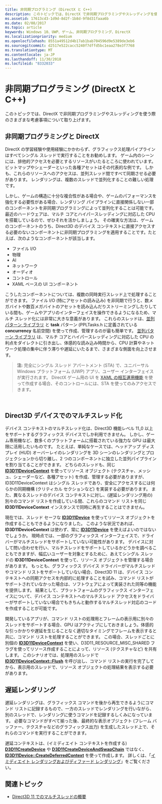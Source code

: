 ```yaml
---
title: 非同期プログラミング (DirectX と C++)
description: このトピックでは、DirectX で非同期プログラミングやスレッディングを使う際のさまざまな考慮事項について取り上げます。
ms.assetid: 17613cd3-1d9d-8d2f-1b8d-9f8d31faaa6b
ms.date: 02/08/2017
ms.topic: article
keywords: Windows 10、UWP、ゲーム、非同期プログラミング、DirectX
ms.localizationpriority: medium
ms.openlocfilehash: 8551a49512d4b17ab1bab704596d9e5389de3eb6
ms.sourcegitcommit: d2517e522cacc5240f7dffd5bc1eaa278e3f7768
ms.translationtype: MT
ms.contentlocale: ja-JP
ms.lasthandoff: 11/30/2018
ms.locfileid: "8332033"
---
```

# <a name="asynchronous-programming-directx-and-c"></a>非同期プログラミング (DirectX と C++)



このトピックでは、DirectX で非同期プログラミングやスレッディングを使う際のさまざまな考慮事項について取り上げます。

## <a name="async-programming-and-directx"></a>非同期プログラミングと DirectX


DirectX の学習経験や使用経験にかかわらず、グラフィックス処理パイプラインはすべてシングル スレッドで実行することをお勧めします。 ゲーム内のシーンには、排他的アクセスを必要とするリソースがいたるところに使われています。ビットマップやシェーダーといった各種アセットはその代表的な例です。 しかも、これらのリソースへのアクセスは、並列スレッド間ですべて同期させる必要があります。 レンダリングは、複数のスレッドで並列化することの難しい処理です。

しかし、ゲームの構造に十分な複合性がある場合や、ゲームのパフォーマンスを強化する必要性がある場合、レンダリング パイプラインに直接関係しない一部のコンポーネントを非同期プログラミングによって並列化することは可能です。 最近のハードウェアは、マルチ コアとハイパースレッディングに対応した CPU を搭載しているので、ぜひそれを活かしましょう。 その確実な方法は、ゲームのコンポーネントのうち、Direct3D のデバイス コンテキストに直接アクセスする必要のないコンポーネントに非同期プログラミングを適用することです。たとえば、次のようなコンポーネントが該当します。

-   ファイル I/O
-   物理
-   AI
-   ネットワーク
-   オーディオ
-   コントロール
-   XAML ベースの UI コンポーネント

こうしたコンポーネントについては、複数の同時実行スレッド上で処理することができます。 ファイル I/O (特にアセットの読み込み) を非同期で行うと、数メガバイトや数百メガバイトのアセットを読み込んだりストリーミングしたりしている間も、ゲームやアプリのインターフェイスを操作できるようになるため、マルチ スレッド化には非常に大きな意義があります。 これらのスレッドは、[並列パターン ライブラリ](https://msdn.microsoft.com/library/dd492418.aspx) と **task** パターン (PPLTasks.h に定義されている **concurrency** 名前空間) を使って作成、管理するのが最も簡単です。 [並列パターン ライブラリ](https://msdn.microsoft.com/library/dd492418.aspx) は、マルチ コアとハイパースレッディングに対応した CPU の利点をダイレクトに引き出し、体感的な読み込み時間から、CPU 計算やネットワーク処理の集中に伴う滞りや遅延にいたるまで、さまざまな側面を向上させます。

> **注:** 完全にシングル スレッド アパートメント (STA) で、ユニバーサル Windows プラットフォーム (UWP) アプリ、ユーザー インターフェイスが実行されます。 DirectX ゲーム用の UI を [XAML の相互運用機能](directx-and-xaml-interop.md) を使って作成する場合、そのコントロールには、STA を使ってのみアクセスできます。

 

## <a name="multithreading-with-direct3d-devices"></a>Direct3D デバイスでのマルチスレッド化


デバイス コンテキストのマルチスレッド化は、Direct3D 機能レベル 11\_0 以上をサポートするグラフィックス デバイスでしか利用できません。 しかし、ゲーム専用機など、数多くのプラットフォームに搭載されている強力な GPU は最大限に活用したいものです。 たとえば、単純なケースでは、ヘッドアップ ディスプレイ (HUD) オーバーレイのレンダリングを 3D シーンのレンダリングとプロジェクションから切り離し、2 つのコンポーネントに独立した並列パイプラインを割り当てることができます。 どちらのスレッドも、同じ [**ID3D11DeviceContext**](https://msdn.microsoft.com/library/windows/desktop/ff476385) を使ってリソース オブジェクト (テクスチャ、メッシュ、シェーダーなど、各種アセット) を作成、管理する必要がありますが、ID3D11DeviceContext はシングル スレッドであり、安全にアクセスするには何らかの同期機構 (クリティカル セクションなど) を実装する必要があります。 また、異なるスレッドのデバイス コンテキストに対し、(遅延レンダリング用の) 別々のコマンド リストを作成している間、これらのコマンド リストを同じ **ID3D11DeviceContext** インスタンスで同時に再生することはできません。

現在では、スレッド セーフな [**ID3D11Device**](https://msdn.microsoft.com/library/windows/desktop/ff476379) を使ってリソース オブジェクトを作成することもできるようになりました。 このような状況であれば、**ID3D11DeviceContext** は使わず、常に [**ID3D11Device**](https://msdn.microsoft.com/library/windows/desktop/ff476385) を使えばよいのではないでしょうか。 現時点では、一部のグラフィックス インターフェイスで、ドライバーがマルチスレッドをサポートしていない可能性があります。 デバイスに対して問い合わせを行い、マルチスレッドをサポートしているかどうかを調べることもできますが、幅広いユーザーを対象とするために、あえてシングル スレッドの **ID3D11DeviceContext** を使って、リソース オブジェクトを管理する場合があります。 もっとも、グラフィックス デバイス ドライバーがマルチスレッドやコマンド リストをサポートしていない場合、Direct3D 11 は、デバイス コンテキストへの同期アクセスを内部的に処理することを試み、コマンド リストがサポートされていなかった場合は、ソフトウェアによって実装された同等の機能を提供します。 結果として、プラットフォームのグラフィックス インターフェイスについて、デバイス コンテキストへのマルチスレッド アクセスをドライバーがサポートしていない場合でもきちんと動作するマルチスレッド対応のコードを作成することが可能です。

開発しているアプリが、コマンド リストの処理用とフレームの表示用に別々のスレッドをサポートする場合、GPU はアクティブにしておきましょう。体感的な引っかかりや遅延を生じることなく適切なタイミングでフレームを表示すると共に、コマンド リストを処理することができます。 この場合、スレッドごとに別個の [**ID3D11DeviceContext**](https://msdn.microsoft.com/library/windows/desktop/ff476385) を使い、D3D11\_RESOURCE\_MISC\_SHARED フラグを使ってリソース作成することによって、リソース (テクスチャなど) を共有します。 このシナリオでは、処理用のスレッドで [**ID3D11DeviceContext::Flush**](https://msdn.microsoft.com/library/windows/desktop/ff476425) を呼び出し、コマンド リストの実行を完了してから、表示用のスレッドで、リソース オブジェクトの処理結果を表示する必要があります。

## <a name="deferred-rendering"></a>遅延レンダリング


遅延レンダリングは、グラフィックス コマンドを後から再生できるようにコマンド リストに記録するもので、一方のスレッドでレンダリングを行いながら、別のスレッドで、レンダリングに使うコマンドを記録するしくみになっています。 必要なコマンドがすべて揃った後、最終的な表示オブジェクト (フレーム バッファー、テクスチャなどのグラフィックス出力) を生成したスレッド上で、それらのコマンドを実行することができます。

遅延コンテキストは、(イミディエイト コンテキストを作成する) [**D3D11CreateDevice**](https://msdn.microsoft.com/library/windows/desktop/ff476082) や [**D3D11CreateDeviceAndSwapChain**](https://msdn.microsoft.com/library/windows/desktop/ff476083) ではなく、[**ID3D11Device::CreateDeferredContext**](https://msdn.microsoft.com/library/windows/desktop/ff476505) を使って作成します。 詳しくは、「[イミディエイト レンダリングおよびディファード レンダリング](https://msdn.microsoft.com/library/windows/desktop/ff476892)」をご覧ください。

## <a name="related-topics"></a>関連トピック


* [Direct3D 11 でのマルチスレッドの概要](https://msdn.microsoft.com/library/windows/desktop/ff476891)

 

 




